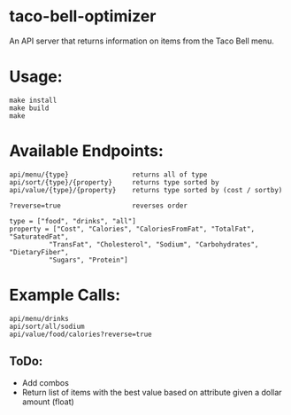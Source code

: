 # taco-bell-optimizer
An API server that returns information on items from the Taco Bell menu.

# Usage:
```
make install
make build
make
```

# Available Endpoints:
```
api/menu/{type}                returns all of type
api/sort/{type}/{property}     returns type sorted by 
api/value/{type}/{property}    returns type sorted by (cost / sortby)
    
?reverse=true                  reverses order
    
type = ["food", "drinks", "all"]
property = ["Cost", "Calories", "CaloriesFromFat", "TotalFat", "SaturatedFat",
          "TransFat", "Cholesterol", "Sodium", "Carbohydrates", "DietaryFiber",
          "Sugars", "Protein"]
```

# Example Calls:
```
api/menu/drinks
api/sort/all/sodium
api/value/food/calories?reverse=true
```

## ToDo:
* Add combos
* Return list of items with the best value based on attribute given a dollar amount (float)
